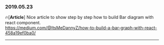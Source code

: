 ### 2019.05.23

🔥[**Article**] Nice article to show step by step how to build Bar diagram with react component. <br>
<https://medium.com/@ItsMeDannyZ/how-to-build-a-bar-graph-with-react-458a19ef0ba0/>

<hr>

